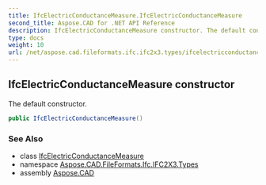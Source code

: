 ```yaml
---
title: IfcElectricConductanceMeasure.IfcElectricConductanceMeasure
second_title: Aspose.CAD for .NET API Reference
description: IfcElectricConductanceMeasure constructor. The default constructor
type: docs
weight: 10
url: /net/aspose.cad.fileformats.ifc.ifc2x3.types/ifcelectricconductancemeasure/ifcelectricconductancemeasure/
---
```

## IfcElectricConductanceMeasure constructor

The default constructor.

```csharp
public IfcElectricConductanceMeasure()
```

### See Also

* class [IfcElectricConductanceMeasure](../)
* namespace [Aspose.CAD.FileFormats.Ifc.IFC2X3.Types](../../ifcelectricconductancemeasure/)
* assembly [Aspose.CAD](../../../)


